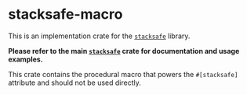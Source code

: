 # stacksafe-macro 

This is an implementation crate for the [`stacksafe`](https://crates.io/crates/stacksafe) library. 

**Please refer to the main [`stacksafe`](https://crates.io/crates/stacksafe) crate for documentation and usage examples.**

This crate contains the procedural macro that powers the `#[stacksafe]` attribute and should not be used directly.

